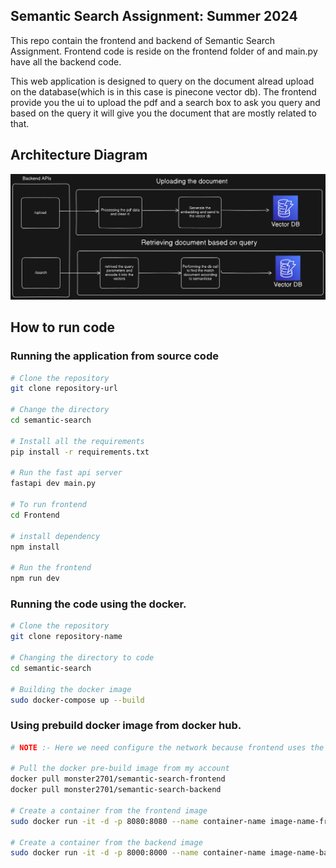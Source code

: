 ## Semantic Search Assignment: Summer 2024

This repo contain the frontend and backend of Semantic Search Assignment. Frontend code is reside on the frontend folder of and main.py have all the backend code.

This web application is designed to query on the document alread upload on the database(which is in this case is pinecone vector db). The frontend provide you the ui to upload the pdf and a search box to ask you query and based on the query it will give you the document that are mostly related to that.


## Architecture Diagram

![Alt text](images/semantic-diagram.png)




## How to run code 

### Running the application from source code

```bash
# Clone the repository
git clone repository-url

# Change the directory
cd semantic-search

# Install all the requirements
pip install -r requirements.txt

# Run the fast api server
fastapi dev main.py

# To run frontend
cd Frontend

# install dependency
npm install

# Run the frontend
npm run dev
```



### Running the code using the docker.

```bash
# Clone the repository
git clone repository-name

# Changing the directory to code
cd semantic-search

# Building the docker image
sudo docker-compose up --build

```



### Using prebuild docker image from docker hub.

```bash
# NOTE :- Here we need configure the network because frontend uses the backend as the host name to make call to the backend so we need make our backend with that name.

# Pull the docker pre-build image from my account
docker pull monster2701/semantic-search-frontend
docker pull monster2701/semantic-search-backend

# Create a container from the frontend image
sudo docker run -it -d -p 8080:8080 --name container-name image-name-frontend

# Create a container from the backend image
sudo docker run -it -d -p 8000:8000 --name container-name image-name-backend

```



